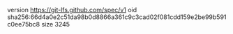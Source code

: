 version https://git-lfs.github.com/spec/v1
oid sha256:66d4a0e2c51da98b0d8866a361c9c3cad02f081cdd159e2be99b591c0ee75bc8
size 3245
